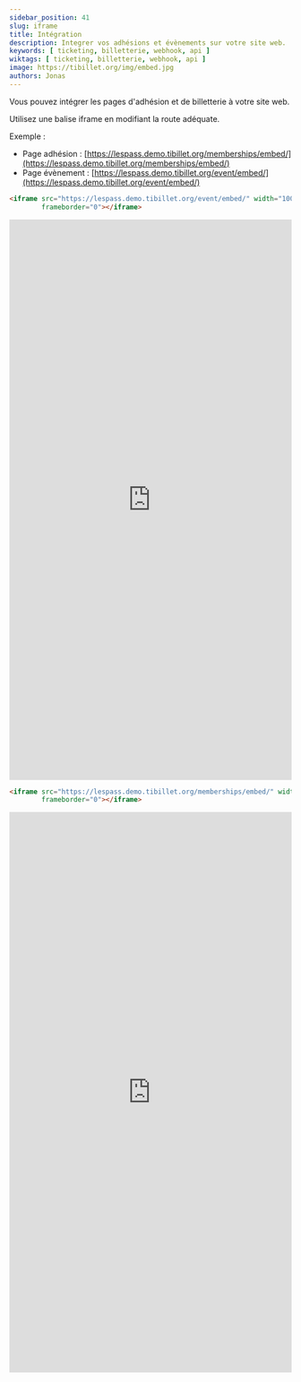 ```yaml
---
sidebar_position: 41
slug: iframe
title: Intégration
description: Integrer vos adhésions et évènements sur votre site web.
keywords: [ ticketing, billetterie, webhook, api ]
wiktags: [ ticketing, billetterie, webhook, api ]
image: https://tibillet.org/img/embed.jpg
authors: Jonas
---
```


Vous pouvez intégrer les pages d'adhésion et de billetterie à votre site web.

Utilisez une balise iframe en modifiant la route adéquate.

Exemple :

- Page adhésion : [https://lespass.demo.tibillet.org/memberships/embed/](https://lespass.demo.tibillet.org/memberships/embed/)
- Page évènement : [https://lespass.demo.tibillet.org/event/embed/](https://lespass.demo.tibillet.org/event/embed/)

```html title="iframe event"
<iframe src="https://lespass.demo.tibillet.org/event/embed/" width="100%" height="1000px"
        frameborder="0"></iframe>
```
<iframe src="https://lespass.demo.tibillet.org/event/embed/" width="100%" height="1000px" frameborder="0"></iframe>

```html title="iframe membership"
<iframe src="https://lespass.demo.tibillet.org/memberships/embed/" width="100%" height="1000px"
        frameborder="0"></iframe>
```

<iframe src="https://lespass.demo.tibillet.org/memberships/embed/" width="100%" height="1000px" frameborder="0"></iframe>